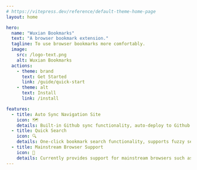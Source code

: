 ```yaml
---
# https://vitepress.dev/reference/default-theme-home-page
layout: home

hero:
  name: "Wuxian Bookmarks"
  text: "A browser bookmark extension."
  tagline: To use browser bookmarks more comfortably.
  image:
    src: /logo-text.png
    alt: Wuxian Bookmarks
  actions:
    - theme: brand
      text: Get Started
      link: /guide/quick-start
    - theme: alt
      text: Install
      link: /install

features:
  - title: Auto Sync Navigation Site
    icon: 🗺
    details: Built-in Github sync functionality, auto-deploy to Github Pages once enabled, and supports SEO.
  - title: Quick Search
    icon: 🔍
    details: One-click bookmark search functionality, supports fuzzy search, quickly find the bookmarks you need from many bookmarks.
  - title: Mainstream Browser Support
    icon: 🎡
    details: Currently provides support for mainstream browsers such as Chrome, Firefox, Edge.
---
```


